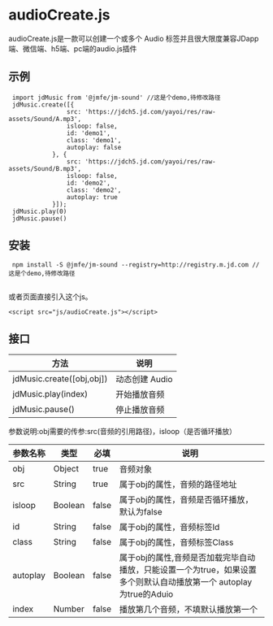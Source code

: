 # audioCreate.js

  audioCreate.js是一款可以创建一个或多个 Audio 标签并且很大限度兼容JDapp端、微信端、h5端、pc端的audio.js插件
## 示例
```
 import jdMusic from '@jmfe/jm-sound' //这是个demo,待修改路径
 jdMusic.create([{
                src: 'https://jdch5.jd.com/yayoi/res/raw-assets/Sound/A.mp3',
                isloop: false,
                id: 'demo1',
                class: 'demo1',
                autoplay: false
            }, {
                src: 'https://jdch5.jd.com/yayoi/res/raw-assets/Sound/B.mp3',
                isloop: false,
                id: 'demo2',
                class: 'demo2',
                autoplay: true
            }]);
 jdMusic.play(0)
 jdMusic.pause()

```
## 安装
```
 npm install -S @jmfe/jm-sound --registry=http://registry.m.jd.com //这是个demo,待修改路径
 
```
或者页面直接引入这个js。
```
<script src="js/audioCreate.js"></script>

```
  
## 接口

| 方法 | 说明
| --------------- | -------------
| jdMusic.create([obj,obj]) | 动态创建 Audio
| jdMusic.play(index) | 开始播放音频
| jdMusic.pause() | 停止播放音频

  
  参数说明:obj需要的传参:src(音频的引用路径)，isloop（是否循环播放）
  
  | 参数名称     | 类型       |       必填 |  说明  
  |  ----------  | ---------- | ---------- | ----------
  | obj       | Object | true | 音频对象
  | src | String | true | 属于obj的属性，音频的路径地址
  | isloop | Boolean | false | 属于obj的属性，音频是否循环播放，默认为false
  | id | String | false | 属于obj的属性，音频标签Id
  | class | String | false | 属于obj的属性，音频标签Class
  | autoplay | Boolean | false | 属于obj的属性,音频是否加载完毕自动播放，只能设置一个为true，如果设置多个则默认自动播放第一个 autoplay 为true的Aduio
  | index     | Number | false | 播放第几个音频，不填默认播放第一个
  

 
